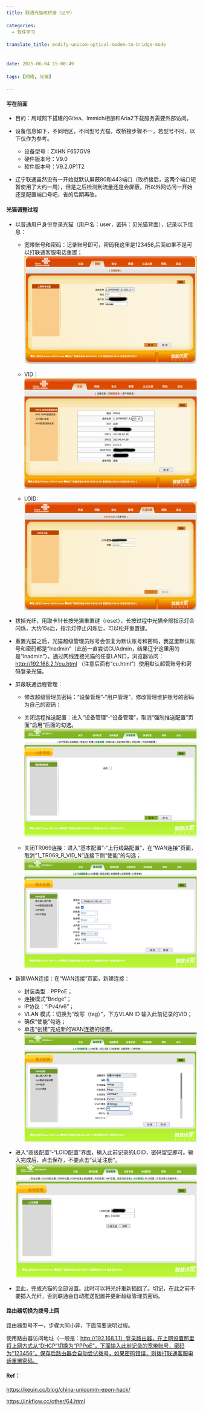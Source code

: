 ```yaml
---
title: 联通光猫改桥接（辽宁）

categories:
  - 软件学习

translate_title: modify-unicom-optical-modem-to-bridge-mode


date: 2025-06-04 15:00:49

tags: [网络, 光猫]

---
```

#### 写在前面
- 目的：局域网下搭建的Gitea、Immich相册和Aria2下载服务需要外部访问。

- 设备信息如下，不同地区，不同型号光猫，改桥接步骤不一，若型号不同，以下仅作为参考。
	- 设备型号：ZXHN F657GV9
	- 硬件版本号：V9.0
	- 软件版本号：V9.2.0P1T2  

- 辽宁联通虽然没有一开始就默认屏蔽80和443端口（改桥接后，这两个端口短暂使用了大约一周），但是之后检测到流量还是会屏蔽，所以外网访问一开始还是配置端口号吧，省的后期再改。

#### 光猫调整过程

- 以普通用户身份登录光猫（用户名：user，密码：见光猫背面），记录以下信息：
	- 宽带账号和密码：记录账号即可，密码我这里是123456,后面如果不是可以打联通客服电话重置；
		![](/assets/img/blogimgs/modem/account.png)

	- VID：
		![](/assets/img/blogimgs/modem/vid.png)
	
	- LOID:
		![](/assets/img/blogimgs/modem/loid.png)

- 拔掉光纤，用取卡针长按光猫重置键（reset），长按过程中光猫全部指示灯会闪烁，大约15s后，指示灯停止闪烁后，可以松开重置键。


- 重置光猫之后，光猫超级管理员账号会恢复为默认账号和密码，我这里默认账号和密码都是“lnadmin”（此前一直尝试CUAdmin，结果辽宁这里用的是“lnadmin”）。通过网线连接光猫的任意LAN口，浏览器访问：http://192.168.2.1/cu.html （注意后面有“cu.html”）使用默认超管账号和密码登录光猫。

- 屏蔽联通远程管理：
	- 修改超级管理员密码：“设备管理”-“用户管理”，修改管理维护账号的密码为自己的密码；
	- 关闭远程推送配置：进入“设备管理”-“设备管理”，取消“强制推送配置”页面“启用”后面的勾选。
		![](/assets/img/blogimgs/modem/cu_config.png)

	- 关闭TR069连接：进入“基本配置”-“上行线路配置”，在“WAN连接”页面，取消“1_TR069_R_VID_N”连接下侧“使能”的勾选；
		![](/assets/img/blogimgs/modem/cu_tr069.png)

- 新建WAN连接：在“WAN连接”页面，新建连接：
	- 封装类型：PPPoE；
	- 连接模式“Bridge”；
	- IP协议：“IPv4/v6”；
	- VLAN 模式：切换为“改写（tag）”，下方VLAN ID 输入此前记录的VID；
	- 确保“使能”勾选；
	- 单击“创建”完成新的WAN连接的设置。
	![](/assets/img/blogimgs/modem/cu_wan.png)

- 进入“高级配置”-“LOID配置”界面，输入此前记录的LOID，密码留空即可。输入完成后，点击保存，不要点击“认证注册”。
	![](/assets/img/blogimgs/modem/cu_loid.png)

- 至此，完成光猫的全部设置。此时可以将光纤重新插回了。切记，在此之前不要插入光纤，否则联通会自动推送配置并更新超级管理员密码。

#### 路由器切换为拨号上网

路由器型号不一，步骤大同小异，下面简要说明过程。

使用路由器访问地址（一般是：http://192.168.1.1）登录路由器，在上网设置那里将上网方式从“DHCP”切换为“PPPoE”，下面输入此前记录的宽带账号，密码为“123456”。保存后路由器会自动尝试拨号，如果密码错误，则拨打联通客服电话重置密码。

#### Ref：

https://keuin.cc/blog/china-unicomm-epon-hack/

https://inkflow.cc/other/64.html

